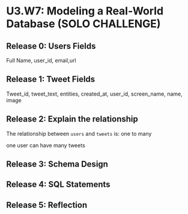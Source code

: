 # U3.W7: Modeling a Real-World Database (SOLO CHALLENGE)

## Release 0: Users Fields
<!-- Identify the fields Twitter collects data for -->

  Full Name, user_id, email,url

## Release 1: Tweet Fields
<!-- Identify the fields Twitter uses to represent/display a tweet. What are you required or allowed to enter? -->

  Tweet_id, tweet_text, entities, created_at, user_id, screen_name, name, image

## Release 2: Explain the relationship
The relationship between `users` and `tweets` is: one to many
<!-- because... -->
one user can have many tweets
## Release 3: Schema Design
<!-- Include your image (inline) of your schema -->



## Release 4: SQL Statements
<!-- Include your SQL Statements. How can you make markdown files show blocks of code? -->

## Release 5: Reflection
<!-- Be sure to add your reflection here!!! -->
